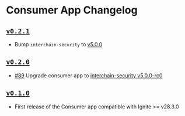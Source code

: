 # Consumer App Changelog

## [`v0.2.1`](https://github.com/ignite/apps/releases/tag/consumer/v0.2.1)

* Bump `interchain-security` to [v5.0.0](https://github.com/cosmos/interchain-security/releases/tag/v5.0.0)

## [`v0.2.0`](https://github.com/ignite/apps/releases/tag/consumer/v0.2.0)

* [#89](https://github.com/ignite/apps/pull/89) Upgrade consumer app to [interchain-security v5.0.0-rc0](https://github.com/cosmos/interchain-security/releases/tag/v5.0.0-rc0)

## [`v0.1.0`](https://github.com/ignite/apps/releases/tag/consumer/v0.1.0)

* First release of the Consumer app compatible with Ignite >= v28.3.0
